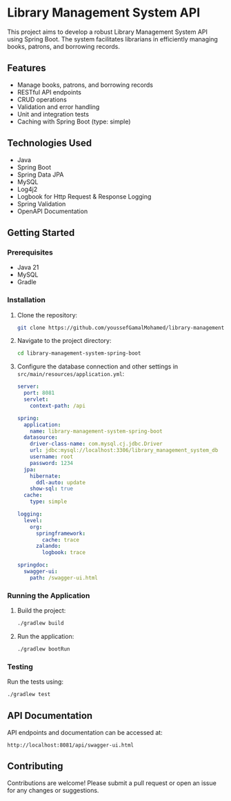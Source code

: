 
# Library Management System API

This project aims to develop a robust Library Management System API using Spring Boot. The system facilitates librarians in efficiently managing books, patrons, and borrowing records.

## Features

- Manage books, patrons, and borrowing records
- RESTful API endpoints
- CRUD operations
- Validation and error handling
- Unit and integration tests
- Caching with Spring Boot (type: simple)

## Technologies Used

- Java
- Spring Boot
- Spring Data JPA
- MySQL
- Log4j2
- Logbook for Http Request & Response Logging
- Spring Validation
- OpenAPI Documentation

## Getting Started

### Prerequisites

- Java 21
- MySQL
- Gradle

### Installation

1. Clone the repository:
   ```bash
   git clone https://github.com/youssefGamalMohamed/library-management-system-spring-boot.git
   ```
2. Navigate to the project directory:
   ```bash
   cd library-management-system-spring-boot
   ```
3. Configure the database connection and other settings in `src/main/resources/application.yml`:
   ```yaml
   server:
     port: 8081
     servlet:
       context-path: /api

   spring:
     application:
       name: library-management-system-spring-boot
     datasource:
       driver-class-name: com.mysql.cj.jdbc.Driver
       url: jdbc:mysql://localhost:3306/library_management_system_db
       username: root
       password: 1234
     jpa:
       hibernate:
         ddl-auto: update
       show-sql: true
     cache:
       type: simple

   logging:
     level:
       org:
         springframework:
           cache: trace
         zalando:
           logbook: trace

   springdoc:
     swagger-ui:
       path: /swagger-ui.html
   ```

### Running the Application

1. Build the project:
   ```bash
   ./gradlew build
   ```
2. Run the application:
   ```bash
   ./gradlew bootRun
   ```

### Testing

Run the tests using:
```bash
./gradlew test
```

## API Documentation

API endpoints and documentation can be accessed at:
```
http://localhost:8081/api/swagger-ui.html
```

## Contributing

Contributions are welcome! Please submit a pull request or open an issue for any changes or suggestions.
